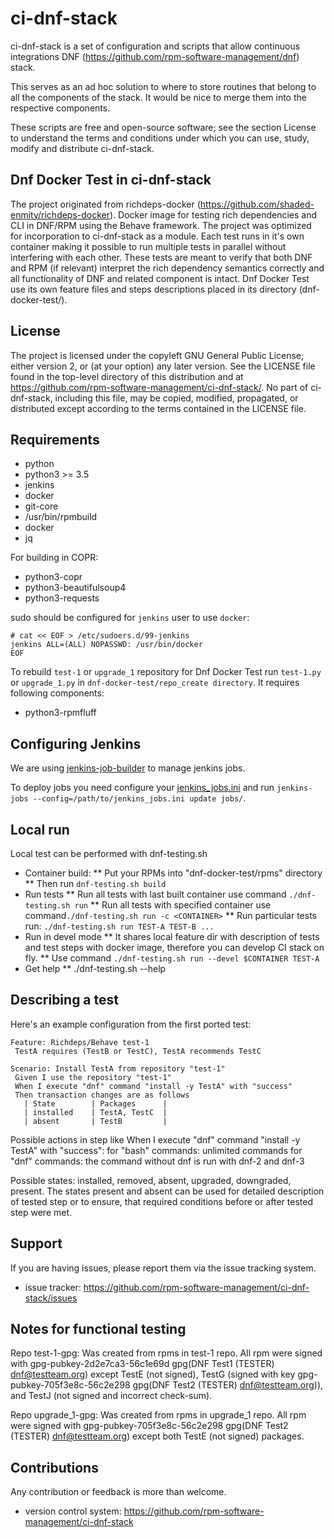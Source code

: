 ci-dnf-stack
============

ci-dnf-stack is a set of configuration and scripts that allow continuous
integrations DNF (https://github.com/rpm-software-management/dnf) stack.

This serves as an ad hoc solution to where to store routines that belong
to all the components of the stack. It would be nice to merge them into
the respective components.

These scripts are free and open-source software; see the section License
to understand the terms and conditions under which you can use, study,
modify and distribute ci-dnf-stack.

Dnf Docker Test in ci-dnf-stack
-------------------------------

The project originated from richdeps-docker (https://github.com/shaded-enmity/richdeps-docker).
Docker image for testing rich dependencies and CLI in DNF/RPM
using the Behave framework. The project was optimized for incorporation to
ci-dnf-stack as a module.
Each test runs in it's own container making it possible to run multiple tests
in parallel without interfering with each other. These tests are meant to
verify that both DNF and RPM (if relevant) interpret the rich dependency semantics
correctly and all functionality of DNF and related component is intact. Dnf Docker
Test use its own feature files and steps descriptions placed in its directory
(dnf-docker-test/).

License
-------

The project is licensed under the copyleft GNU General Public License;
either version 2, or (at your option) any later version. See the
LICENSE file found in the top-level directory of this distribution and
at https://github.com/rpm-software-management/ci-dnf-stack/. No part of
ci-dnf-stack, including this file, may be copied, modified, propagated,
or distributed except according to the terms contained in the LICENSE
file.

Requirements
------------

* python
* python3 >= 3.5
* jenkins
* docker
* git-core
* /usr/bin/rpmbuild
* docker
* jq

For building in COPR:
* python3-copr
* python3-beautifulsoup4
* python3-requests

sudo should be configured for `jenkins` user to use `docker`:
```
# cat << EOF > /etc/sudoers.d/99-jenkins
jenkins ALL=(ALL) NOPASSWD: /usr/bin/docker
EOF
```

To rebuild `test-1` or `upgrade_1` repository for Dnf Docker Test run
`test-1.py` or `upgrade_1.py` in `dnf-docker-test/repo_create directory`.
It requires following components:
* python3-rpmfluff

Configuring Jenkins
-------------------

We are using [jenkins-job-builder](http://docs.openstack.org/infra/jenkins-job-builder/)
to manage jenkins jobs.

To deploy jobs you need configure your [jenkins_jobs.ini](http://docs.openstack.org/infra/jenkins-job-builder/execution.html)
and run `jenkins-jobs --config=/path/to/jenkins_jobs.ini update jobs/`.

Local run
---------

Local test can be performed with dnf-testing.sh
* Container build:
** Put your RPMs into "dnf-docker-test/rpms" directory
** Then run ``dnf-testing.sh build``
* Run tests
** Run all tests with last built container use command ``./dnf-testing.sh run``
** Run all tests with specified container use command``./dnf-testing.sh run -c <CONTAINER>``
** Run particular tests run: ``./dnf-testing.sh run TEST-A TEST-B ...``
* Run in devel mode
** It shares local feature dir with description of tests and test steps with docker image, therefore you can develop CI stack on fly.
** Use command ``./dnf-testing.sh run --devel $CONTAINER TEST-A``
* Get help
** ./dnf-testing.sh --help


Describing a test
-----------------

Here's an example configuration from the first ported test:

```
Feature: Richdeps/Behave test-1
 TestA requires (TestB or TestC), TestA recommends TestC

Scenario: Install TestA from repository "test-1"
 Given I use the repository "test-1"
 When I execute "dnf" command "install -y TestA" with "success"
 Then transaction changes are as follows
   | State        | Packages      |
   | installed    | TestA, TestC  |
   | absent       | TestB         |

```

Possible actions in step like  When I execute "dnf" command "install -y TestA" with "success":
    for "bash" commands: unlimited commands
    for "dnf" commands: the command without dnf is run with dnf-2 and dnf-3

Possible states: installed, removed, absent, upgraded, downgraded, present. The states present and absent can be used
for detailed description of tested step or to ensure, that required conditions before or after tested step were met.

Support
-------

If you are having issues, please report them via the issue tracking
system.

- issue tracker: https://github.com/rpm-software-management/ci-dnf-stack/issues

Notes for functional testing
----------------------------

Repo test-1-gpg:
Was created from rpms in test-1 repo. All rpm were signed with gpg-pubkey-2d2e7ca3-56c1e69d	gpg(DNF Test1 (TESTER)
<dnf@testteam.org>) except TestE (not signed), TestG (signed with key gpg-pubkey-705f3e8c-56c2e298	gpg(DNF Test2
(TESTER) <dnf@testteam.org>)), and TestJ (not signed and incorrect check-sum).

Repo upgrade_1-gpg:
Was created from rpms in upgrade_1 repo. All rpm were signed with gpg-pubkey-705f3e8c-56c2e298	gpg(DNF Test2
(TESTER) <dnf@testteam.org>) except both TestE (not signed) packages.

Contributions
-------------

Any contribution or feedback is more than welcome.

- version control system: https://github.com/rpm-software-management/ci-dnf-stack
